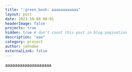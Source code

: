 ```yaml
---
title: ":green_book: aaaaaaaaaaaa"
layout: post
date: 2023-10-08 00:01
headerImage: false
projects: true
hidden: true # don't count this post in blog pagination
description: "aaa"
category: project
author: johndoe
externalLink: false
---
```


aaaaaaaaaaaaaaaaaaa
